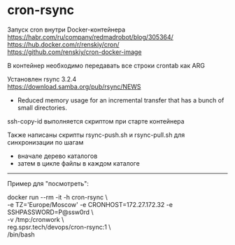 # cron-rsync

Запуск cron внутри Docker-контейнера<BR>
https://habr.com/ru/company/redmadrobot/blog/305364/<BR>
https://hub.docker.com/r/renskiy/cron/<BR>
https://github.com/renskiy/cron-docker-image<BR>

В контейнер необходимо передавать все строки crontab как ARG<BR>


Установлен rsync 3.2.4<BR>
https://download.samba.org/pub/rsync/NEWS<BR>
- Reduced memory usage for an incremental transfer that has a bunch of small directories.

ssh-copy-id выполняется скриптом при старте контейнера


Также написаны скрипты rsync-push.sh и rsync-pull.sh для синхронизации по шагам<BR>
- вначале дерево каталогов<BR>
- затем в цикле файлы в каждом каталоге<BR>

<HR>

Пример для "посмотреть":<BR>

docker run --rm -it -h cron-rsync \\<BR>
  -e TZ='Europe/Moscow' -e CRONHOST=172.27.172.32 -e SSHPASSWORD=P@ssw0rd \\<BR>
  -v /tmp:/cronwork \\<BR>
  reg.spsr.tech/devops/cron-rsync:1 \\<BR>
  /bin/bash
